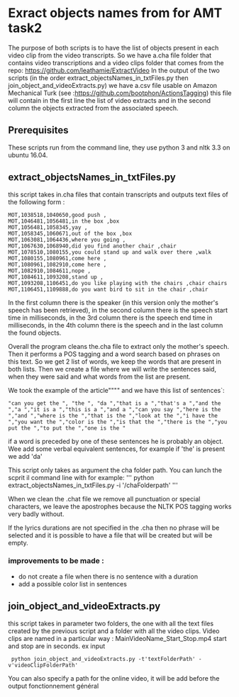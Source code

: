 # Exract objects names from  for AMT task2
The purpose of both scripts is to have the list of objects present in each video clip from the video transcripts. So we have a.cha file folder that contains video transcriptions and a video clips folder that comes from the repo: https://github.com/leathamie/ExtractVideo
In the output of the two scripts (in the order extract_objectsNames_in_txtFiles.py then join_object_and_videoExtracts.py) we have a.csv file usable on Amazon Mechanical Turk (see :https://github.com/bootphon/ActionsTagging) this file will contain in the first line the list of video extracts and in the second column the objects extracted from the associated speech.

## Prerequisites
These scripts run from the command line, they use python 3 and nltk 3.3 on ubuntu 16.04.
## extract_objectsNames_in_txtFiles.py
this script takes in.cha files that contain transcripts and outputs text files of the following form :

```
MOT,1038518,1040650,good push ,
MOT,1046481,1056481,in the box ,box
MOT,1056481,1058345,yay ,
MOT,1058345,1060671,out of the box ,box
MOT,1063081,1064436,where you going ,
MOT,1067630,1068940,did you find another chair ,chair
MOT,1078510,1080155,you could stand up and walk over there ,walk
MOT,1080155,1080961,come here ,
MOT,1080961,1082910,come here ,
MOT,1082910,1084611,nope ,
MOT,1084611,1093208,stand up ,
MOT,1093208,1106451,do you like playing with the chairs ,chair chairs
MOT,1106451,1109888,do you want bird to sit in the chair ,chair
```
In the first column there is the speaker (in this version only the mother's speech has been retrieved), in the second column there is the speech start time in milliseconds, in the 3rd column there is the speech end time in milliseconds, in the 4th column there is the speech and in the last column the found objects.

Overall the program cleans the.cha file to extract only the mother's speech. Then it performs a POS tagging and a word search based on phrases on this text. So we get 2 list of words, we keep the words that are present in both lists.  Then we create a file where we will write the sentences said, when they were said and what words from the list are present.

We took the example of the article"""" and we have this list of sentences`:
```
"can you get the ", "the ", "da ","that is a ","that's a ","and the ","a ","it is a ","this is a ","and a ","can you say ","here is the ","and ","where is the ","that is the ","look at the ","i have the ","you want the ","color is the ","is that the ","there is the ","you put the ","to put the ","one is the "
```
if a word is preceded by one of these sentences he is probably an object. Wee add some verbal equivalent sentences, for example if 'the' is present we add 'da'

This script only takes as argument the cha folder path. You can lunch the scprit il command line with for example:
'''
python extract_objectsNames_in_txtFiles.py -i '/chaFolderpath'
'''

When we clean the .chat file we remove all punctuation or special characters, we leave the apostrophes because the NLTK POS tagging works very badly without.

If the lyrics durations are not specified in the .cha then no phrase will be selected and it is possible to have a file that will be created but will be empty.

### improvements to be made :
- do not create a file when there is no sentence with a duration
- add a possible color list in sentences

## join_object_and_videoExtracts.py
this script takes in parameter two folders, the one with all the text files created by the previous script and a folder with all the video clips. Video clips are named in a particular way : MainVideoName_Start_Stop.mp4 start and stop are in seconds.
ex input
```
 python join_object_and_videoExtracts.py -t'textFolderPath' -v'videoClipFolderPath'
```
You can also specify a path for the online video, it will be add before the 
output
fonctionnement général 

